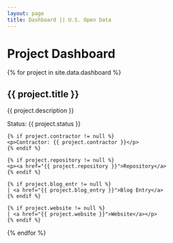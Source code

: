 ```yaml
---
layout: page
title: Dashboard || U.S. Open Data
---
```


# Project Dashboard

{% for project in site.data.dashboard %}
  <div class="project">
    <h2>{{ project.title }}</h2>
    <p>{{ project.description }}</p>
    <p>Status: {{ project.status }}</p>
   
    {% if project.contractor != null %}
    <p>Contractor: {{ project.contractor }}</p>
    {% endif %}
    
    {% if project.repository != null %}
    <p><a href="{{ project.repository }}">Repository</a>
    {% endif %}
   
    {% if project.blog_entr != null %}
    | <a href="{{ project.blog_entry }}">Blog Entry</a>
    {% endif %}
   
    {% if project.website != null %}
    | <a href="{{ project.website }}">Website</a></p>
    {% endif %}
    
  </div>
{% endfor %}
